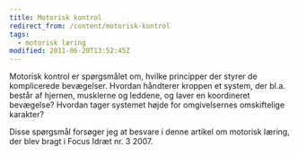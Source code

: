 ```yaml
---
title: Motorisk kontrol
redirect_from: /content/motorisk-kontrol
tags:
  - motorisk læring
modified: 2011-06-20T13:52:45Z
---
```


Motorisk kontrol er spørgsmålet om, hvilke principper der styrer de komplicerede bevægelser. Hvordan håndterer kroppen et system, der bl.a. består af hjernen, musklerne og leddene, og laver en koordineret bevægelse? Hvordan tager systemet højde for omgivelsernes omskiftelige karakter?

Disse spørgsmål forsøger jeg at besvare i denne artikel om motorisk læring, der blev bragt i Focus Idræt nr. 3 2007.
